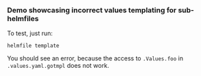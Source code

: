### Demo showcasing incorrect values templating for sub-helmfiles

To test, just run:

```
helmfile template
```

You should see an error, because the access to `.Values.foo` in `.values.yaml.gotmpl` does not work.
